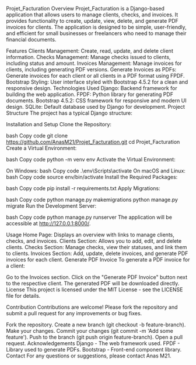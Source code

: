 Projet_Facturation
Overview
Projet_Facturation is a Django-based application that allows users to manage clients, checks, and invoices. It provides functionality to create, update, view, delete, and generate PDF invoices for clients. The application is designed to be simple, user-friendly, and efficient for small businesses or freelancers who need to manage their financial documents.

Features
Clients Management: Create, read, update, and delete client information.
Checks Management: Manage checks issued to clients, including status and amount.
Invoices Management: Manage invoices for clients, including generating PDF versions.
Generate Invoices as PDFs: Generate invoices for each client or all clients in a PDF format using FPDF.
Bootstrap Styling: User interface styled with Bootstrap 4.5.2 for a clean and responsive design.
Technologies Used
Django: Backend framework for building the web application.
FPDF: Python library for generating PDF documents.
Bootstrap 4.5.2: CSS framework for responsive and modern UI design.
SQLite: Default database used by Django for development.
Project Structure
The project has a typical Django structure:

Installation and Setup
Clone the Repository:

bash
Copy code
git clone https://github.com/AnasM21/Projet_Facturation.git
cd Projet_Facturation
Create a Virtual Environment:

bash
Copy code
python -m venv env
Activate the Virtual Environment:

On Windows:
bash
Copy code
.\env\Scripts\activate
On macOS and Linux:
bash
Copy code
source env/bin/activate
Install the Required Packages:

bash
Copy code
pip install -r requirements.txt
Apply Migrations:

bash
Copy code
python manage.py makemigrations
python manage.py migrate
Run the Development Server:

bash
Copy code
python manage.py runserver
The application will be accessible at http://127.0.0.1:8000/.

Usage
Home Page: Displays an overview with links to manage clients, checks, and invoices.
Clients Section: Allows you to add, edit, and delete clients.
Checks Section: Manage checks, view their statuses, and link them to clients.
Invoices Section: Add, update, delete invoices, and generate PDF invoices for each client.
Generate PDF Invoice
To generate a PDF invoice for a client:

Go to the Invoices section.
Click on the "Generate PDF Invoice" button next to the respective client.
The generated PDF will be downloaded directly.
License
This project is licensed under the MIT License - see the LICENSE file for details.

Contribution
Contributions are welcome! Please fork the repository and submit a pull request for any improvements or bug fixes.

Fork the repository.
Create a new branch (git checkout -b feature-branch).
Make your changes.
Commit your changes (git commit -m 'Add some feature').
Push to the branch (git push origin feature-branch).
Open a pull request.
Acknowledgements
Django - The web framework used.
FPDF - Library used to generate PDFs.
Bootstrap - Front-end component library.
Contact
For any questions or suggestions, please contact Anas M21.


